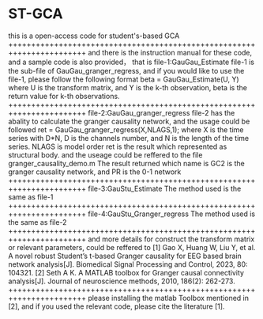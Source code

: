 # ST-GCA
this is a open-access code for student's-based GCA
+++++++++++++++++++++++++++++++++++++++++++++++++++++++++++++++++++++++
and there is the instruction manual for these code, and a sample code is also provided， that is
file-1:GauGau_Estimate
file-1 is the sub-file of GauGau_granger_regress, and if you would like to use the file-1, please follow the following format
beta = GauGau_Estimate(U, Y)
where U is the transform matrix, and Y is the k-th observation, beta is the return value for k-th observations. 
+++++++++++++++++++++++++++++++++++++++++++++++++++++++++++++++++++++++
file-2:GauGau_granger_regress
file-2 has the abality to calculate the granger causality network, and the usage could be followed
ret = GauGau_granger_regress(X,NLAGS,1); 
where X is the time series with D*N, D is the channels number, and N is the length of the time series.
NLAGS is model order
ret is the result which represented as structural body.
and the useage could be reffered to the file granger_causality_demo.m
The result returned which name is GC2 is the granger causality network, and PR is the 0-1 network
+++++++++++++++++++++++++++++++++++++++++++++++++++++++++++++++++++++++
file-3:GauStu_Estimate
The method used is the same as file-1
+++++++++++++++++++++++++++++++++++++++++++++++++++++++++++++++++++++++
file-4:GauStu_Granger_regress
The method used is the same as file-2
+++++++++++++++++++++++++++++++++++++++++++++++++++++++++++++++++++++++
and more details for construct the transform matrix or relevant parameters, could be reffered to
[1] Gao X, Huang W, Liu Y, et al. A novel robust Student’s t-based Granger causality for EEG based brain network analysis[J]. Biomedical Signal Processing and Control, 2023, 80: 104321.
[2] Seth A K. A MATLAB toolbox for Granger causal connectivity analysis[J]. Journal of neuroscience methods, 2010, 186(2): 262-273.
+++++++++++++++++++++++++++++++++++++++++++++++++++++++++++++++++++++++
please installing the matlab Toolbox mentioned in [2], and if you used the relevant code, please cite the literature [1].
